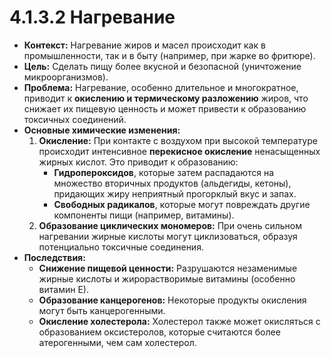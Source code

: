 # 4.1.3.2 Нагревание

*   **Контекст:** Нагревание жиров и масел происходит как в промышленности, так и в быту (например, при жарке во фритюре).
*   **Цель:** Сделать пищу более вкусной и безопасной (уничтожение микроорганизмов).
*   **Проблема:** Нагревание, особенно длительное и многократное, приводит к **окислению и термическому разложению** жиров, что снижает их пищевую ценность и может привести к образованию токсичных соединений.
*   **Основные химические изменения:**
    1.  **Окисление:** При контакте с воздухом при высокой температуре происходит интенсивное **перекисное окисление** ненасыщенных жирных кислот. Это приводит к образованию:
        *   **Гидропероксидов**, которые затем распадаются на множество вторичных продуктов (альдегиды, кетоны), придающих жиру неприятный прогорклый вкус и запах.
        *   **Свободных радикалов**, которые могут повреждать другие компоненты пищи (например, витамины).
    2.  **Образование циклических мономеров:** При очень сильном нагревании жирные кислоты могут циклизоваться, образуя потенциально токсичные соединения.
*   **Последствия:**
    *   **Снижение пищевой ценности:** Разрушаются незаменимые жирные кислоты и жирорастворимые витамины (особенно витамин Е).
    *   **Образование канцерогенов:** Некоторые продукты окисления могут быть канцерогенными.
    *   **Окисление холестерола:** Холестерол также может окисляться с образованием оксистеролов, которые считаются более атерогенными, чем сам холестерол.
